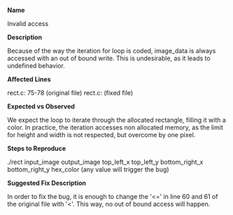 **Name**

Invalid access

**Description**

Because of the way the iteration for loop is coded, image_data is always accessed with an out of bound write. This is undesirable, as it leads to undefined behavior.

**Affected Lines**

rect.c: 75-78 (original file)
rect.c: (fixed file)

**Expected vs Observed**

We expect the loop to iterate through the allocated rectangle, filling it with a color. 
In practice, the iteration accesses non allocated memory, as the limit for height and width is not respected, but overcome by one pixel.

**Steps to Reproduce**

./rect input_image output_image top_left_x top_left_y bottom_right_x bottom_right_y hex_color (any value will trigger the bug)

**Suggested Fix Description**

In order to fix the bug, it is enough to change the '<=' in line 60 and 61 of the original file with '<'. This way, no out of bound access will happen.

